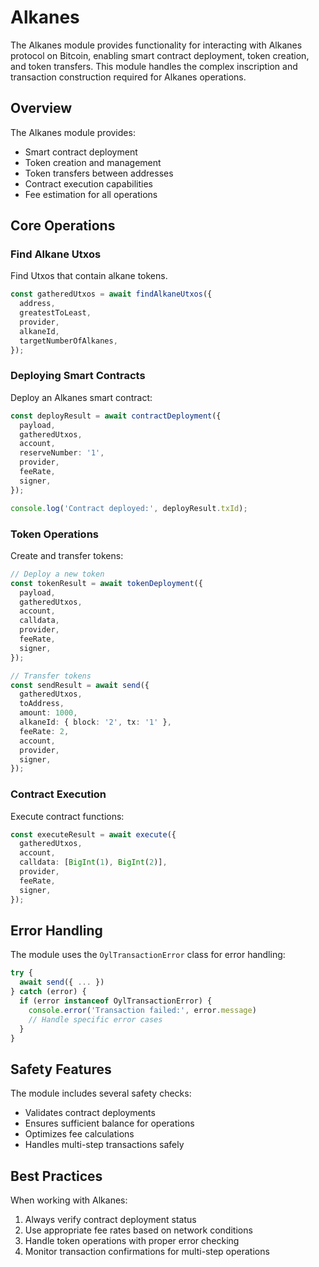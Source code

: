 # Alkanes

The Alkanes module provides functionality for interacting with Alkanes protocol on Bitcoin, enabling smart contract deployment, token creation, and token transfers. This module handles the complex inscription and transaction construction required for Alkanes operations.

## Overview

The Alkanes module provides:

- Smart contract deployment
- Token creation and management
- Token transfers between addresses
- Contract execution capabilities
- Fee estimation for all operations

## Core Operations

### Find Alkane Utxos

Find Utxos that contain alkane tokens.

```typescript
const gatheredUtxos = await findAlkaneUtxos({
  address,
  greatestToLeast,
  provider,
  alkaneId,
  targetNumberOfAlkanes,
});
```

### Deploying Smart Contracts

Deploy an Alkanes smart contract:

```typescript
const deployResult = await contractDeployment({
  payload,
  gatheredUtxos,
  account,
  reserveNumber: '1',
  provider,
  feeRate,
  signer,
});

console.log('Contract deployed:', deployResult.txId);
```

### Token Operations

Create and transfer tokens:

```typescript
// Deploy a new token
const tokenResult = await tokenDeployment({
  payload,
  gatheredUtxos,
  account,
  calldata,
  provider,
  feeRate,
  signer,
});

// Transfer tokens
const sendResult = await send({
  gatheredUtxos,
  toAddress,
  amount: 1000,
  alkaneId: { block: '2', tx: '1' },
  feeRate: 2,
  account,
  provider,
  signer,
});
```

### Contract Execution

Execute contract functions:

```typescript
const executeResult = await execute({
  gatheredUtxos,
  account,
  calldata: [BigInt(1), BigInt(2)],
  provider,
  feeRate,
  signer,
});
```

## Error Handling

The module uses the `OylTransactionError` class for error handling:

```typescript
try {
  await send({ ... })
} catch (error) {
  if (error instanceof OylTransactionError) {
    console.error('Transaction failed:', error.message)
    // Handle specific error cases
  }
}
```

## Safety Features

The module includes several safety checks:

- Validates contract deployments
- Ensures sufficient balance for operations
- Optimizes fee calculations
- Handles multi-step transactions safely

## Best Practices

When working with Alkanes:

1. Always verify contract deployment status
2. Use appropriate fee rates based on network conditions
3. Handle token operations with proper error checking
4. Monitor transaction confirmations for multi-step operations
